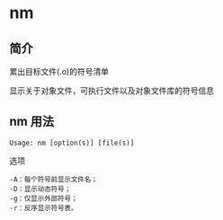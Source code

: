 # nm

## 简介

累出目标文件(.o)的符号清单

显示关于对象文件，可执行文件以及对象文件库的符号信息

## nm 用法

```
Usage: nm [option(s)] [file(s)]
```

选项

```
-A：每个符号前显示文件名；
-D：显示动态符号；
-g：仅显示外部符号；
-r：反序显示符号表。
```
